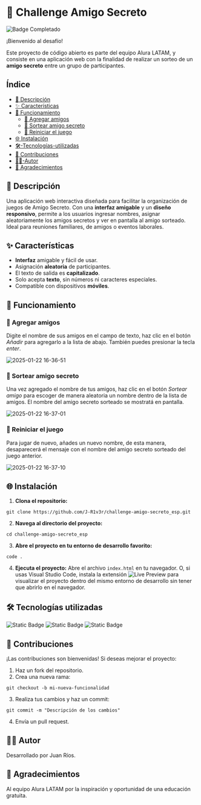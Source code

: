 # 🎁 Challenge Amigo Secreto

![Badge Completado](https://img.shields.io/badge/Status-Complete-success.svg)

¡Bienvenido al desafío!

Este proyecto de código abierto es parte del equipo Alura LATAM, y consiste en una aplicación web con la finalidad de realizar un sorteo de un **amigo secreto** entre un grupo de participantes.

## Índice

- [📖 Descripción](#📖-Descripción)
- [✨ Características](✨-Características)
- [🚀 Funcionamiento](🚀-Funcionamiento)
  - [👥 Agregar amigos](👥-Agregar-amigos)
  - [👤 Sortear amigo secreto](👤-Sortear-amigo-secreto)
  - [🔄 Reiniciar el juego](🔄-Reiniciar-el-juego)
- [🌐 Instalación](🌐-Instalación)
- [🛠️-Tecnologías-utilizadas](🛠️-Tecnologías-utilizadas)
- [🤝 Contribuciones](🤝-Contribuciones)
- [🧑‍💻-Autor](🧑‍💻-Autor)
- [🙌 Agradecimientos](🙌-Agradecimientos)

## 📖 Descripción

Una aplicación web interactiva diseñada para facilitar la organización de juegos de Amigo Secreto. Con una **interfaz amigable** y un **diseño responsivo**, permite a los usuarios ingresar nombres, asignar aleatoriamente los amigos secretos y ver en pantalla al amigo sorteado. Ideal para reuniones familiares, de amigos o eventos laborales.

## ✨ Características

- **Interfaz** amigable y fácil de usar.
- Asignación **aleatoria** de participantes.
- El texto de salida es **capitalizado**.
- Solo acepta **texto**, sin números ni caracteres especiales.
- Compatible con dispositivos **móviles**.

## 🚀 Funcionamiento

### 👥 Agregar amigos

Digite el nombre de sus amigos en el campo de texto, haz clic en el botón _Añadir_ para agregarlo a la lista de abajo. También puedes presionar la tecla _enter_.

![2025-01-22 16-36-51](https://github.com/user-attachments/assets/49fc23ef-f35e-4111-b631-0b8241499731)

### 👤 Sortear amigo secreto

Una vez agregado el nombre de tus amigos, haz clic en el botón _Sortear amigo_ para escoger de manera aleatoria un nombre dentro de la lista de amigos. El nombre del amigo secreto sorteado se mostratá en pantalla.

![2025-01-22 16-37-01](https://github.com/user-attachments/assets/c4fca547-dcea-461a-b8fb-59b4cbc8904c)

### 🔄 Reiniciar el juego

Para jugar de nuevo, añades un nuevo nombre, de esta manera, desaparecerá el mensaje con el nombre del amigo secreto sorteado del juego anterior.

![2025-01-22 16-37-10](https://github.com/user-attachments/assets/92fd80a0-ba41-4238-8dc4-16e7d4bbe3d0)

## 🌐 Instalación

1. **Clona el repositorio:**

```
git clone https://github.com/J-R1v3r/challenge-amigo-secreto_esp.git
```

2. **Navega al directorio del proyecto:**

```
cd challenge-amigo-secreto_esp
```

3. **Abre el proyecto en tu entorno de desarrollo favorito:**

```
code .
```

4. **Ejecuta el proyecto:** Abre el archivo `index.html` en tu navegador. O, si usas Visual Studio Code, instala la extensión ![Live Preview](https://marketplace.visualstudio.com/items?itemName=ms-vscode.live-server) para visualizar el proyecto dentro del mismo entorno de desarrollo sin tener que abrirlo en el navegador.

## 🛠️ Tecnologías utilizadas

![Static Badge](https://img.shields.io/badge/html5-badge?style=for-the-badge&logo=html5&logoColor=white&color=orange)
![Static Badge](https://img.shields.io/badge/css3-badge?style=for-the-badge&logo=css3&logoColor=white&color=blue)
![Static Badge](https://img.shields.io/badge/javascript-badge?style=for-the-badge&logo=javascript&logoColor=white&color=yellow)

## 🤝 Contribuciones

¡Las contribuciones son bienvenidas! Si deseas mejorar el proyecto:

1. Haz un fork del repositorio.
2. Crea una nueva rama:

```
git checkout -b mi-nueva-funcionalidad
```

3. Realiza tus cambios y haz un commit:

```
git commit -m "Descripción de los cambios"
```

4. Envía un pull request.

## 🧑‍💻 Autor

Desarrollado por Juan Ríos.

## 🙌 Agradecimientos

Al equipo Alura LATAM por la inspiración y oportunidad de una educación gratuita.
